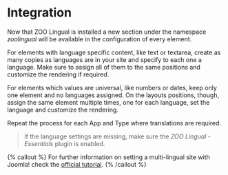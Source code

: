 # Integration

Now that ZOO Lingual is installed a new section under the namespace *zoolingual* will be available in the configuration of every element.

For elements with language specific content, like text or textarea, create as many copies as languages are in your site and specify to each one a language. Make sure to assign all of them to the same positions and customize the rendering if required.

For elements which values are universal, like numbers or dates, keep only one element and no languages assigned. On the layouts positions, though, assign the same element multiple times, one for each language, set the language and customize the rendering.

Repeat the process for each App and Type where translations are required.

> If the language settings are missing, make sure the _ZOO Lingual - Essentials_ plugin is enabled.

{% callout %}
For further information on setting a multi-lingual site with Joomla! check the [official tutorial](http://help.joomla.org/files/EN-GB_multilang_tutorial.pdf).
{% /callout %}
